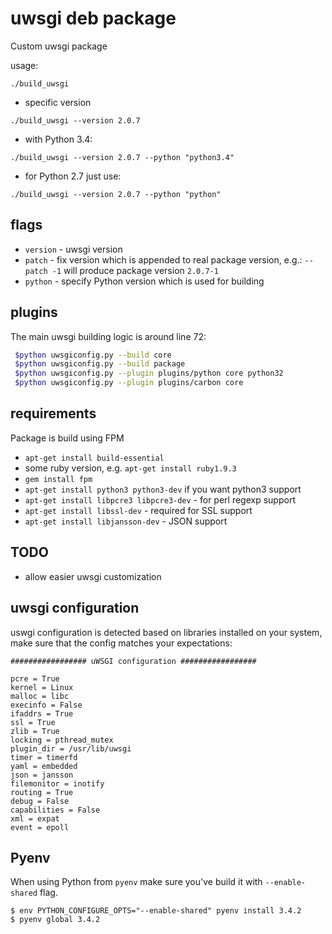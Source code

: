 # uwsgi deb package

Custom uwsgi package

usage:
```
./build_uwsgi
```

  * specific version
  ```
  ./build_uwsgi --version 2.0.7
  ```
  * with Python 3.4:
  ```
  ./build_uwsgi --version 2.0.7 --python "python3.4"
  ```
  * for Python 2.7 just use:
  ```
  ./build_uwsgi --version 2.0.7 --python "python"
  ```

## flags

  * `version` - uwsgi version
  * `patch` - fix version which is appended to real package version, e.g.: `--patch -1` will produce package version `2.0.7-1`
  * `python` - specify Python version which is used for building

## plugins

The main uwsgi building logic is around line 72:

```bash
 $python uwsgiconfig.py --build core
 $python uwsgiconfig.py --build package
 $python uwsgiconfig.py --plugin plugins/python core python32
 $python uwsgiconfig.py --plugin plugins/carbon core

```

## requirements

Package is build using FPM

  - `apt-get install build-essential`
  - some ruby version, e.g. `apt-get install ruby1.9.3`
  - `gem install fpm`
  - `apt-get install python3 python3-dev` if you want python3 support
  - `apt-get install libpcre3 libpcre3-dev` - for perl regexp support
  - `apt-get install libssl-dev` - required for SSL support
  - `apt-get install libjansson-dev` - JSON support

## TODO

  * allow easier uwsgi customization


## uwsgi configuration

uswgi configuration is detected based on libraries installed on your system, make sure that the config matches your expectations:

```
################# uWSGI configuration #################

pcre = True
kernel = Linux
malloc = libc
execinfo = False
ifaddrs = True
ssl = True
zlib = True
locking = pthread_mutex
plugin_dir = /usr/lib/uwsgi
timer = timerfd
yaml = embedded
json = jansson
filemonitor = inotify
routing = True
debug = False
capabilities = False
xml = expat
event = epoll

```

## Pyenv

When using Python from `pyenv` make sure you've build it with `--enable-shared` flag.

```
$ env PYTHON_CONFIGURE_OPTS="--enable-shared" pyenv install 3.4.2
$ pyenv global 3.4.2
```
